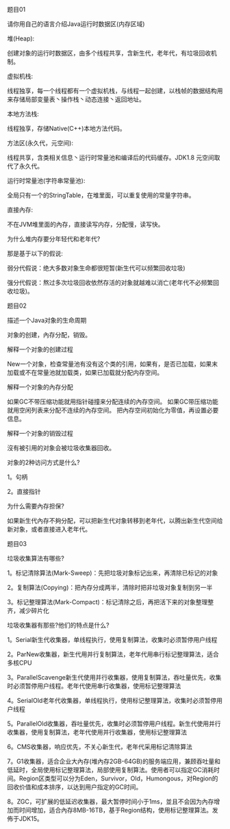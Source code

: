 题目01

请你用自己的语言介绍Java运行时数据区(内存区域)

堆(Heap):

创建对象的运行时数据区，由多个线程共享，含新生代，老年代，有垃圾回收机制。

虚拟机栈:

线程独享，每一个线程都有一个虚拟机栈，与线程一起创建，以栈帧的数据结构用来存储局部变量表丶操作栈丶动态连接丶返回地址。

本地方法栈:

线程独享，存储Native(C++)本地方法代码。

方法区(永久代，元空间):

线程共享，含类相关信息丶运行时常量池和编译后的代码缓存。JDK1.8 元空间取代了永久代。

运行时常量池(字符串常量池):

全局只有一个的StringTable，在堆里面，可以重复使用的常量字符串。

直接內存:

不在JVM堆里面的內存，直接读写内存，分配慢，读写快。

为什么堆内存要分年轻代和老年代?

那是基于以下的假说:

弱分代假说：绝大多数对象生命都很短暂(新生代可以频繁回收垃圾)

强分代假说：熬过多次垃圾回收依然存活的对象就越难以消亡(老年代不必频繁回收垃圾)。


题目02

描述一个Java对象的生命周期

对象的创建，內存分配，销毁。

解释一个对象的创建过程

New一个对象，检查常量池有没有这个类的引用，如果有，是否已加载，如果末加载或不在常量池就加载类，如果已加载就分配内存空间。

解释一个对象的內存分配

如果GC不带压缩功能就用指针碰撞来分配连续的內存空间。
如果GC带压缩功能就用空闲列表来分配不连续的內存空间。
把內存空间初始化为零值，再设置必要信息。

解释一个对象的销毁过程

沒有被引用的对象会被垃圾收集器回收。

对象的2种访问方式是什么?

1。句柄

2。直接指针

为什么需要內存担保?

如果新生代內存不夠分配，可以把新生代对象转移到老年代，以腾出新生代空间给新对象，或者直接进入老年代。

题目03

垃圾收集算法有哪些?

1。标记清除算法(Mark-Sweep)：先把垃圾对象标记出来，再清除已标记的对象

2。复制算法(Copying)：把內存分成两半，清除时把非垃圾对象复制到另一半

3。标记整理算法(Mark-Compact)：标记清除之后，再把活下来的对象整理整齐，减少碎片化

垃圾收集器有那些?他们的特点是什么?

1。Serial新生代收集器，单线程执行，使用复制算法，收集时必须暂停用户线程

2。ParNew收集器，新生代用并行复制算法，老年代用串行标记整理算法，适合多核CPU

3。ParallelScavenge新生代使用并行收集器，使用复制算法，吞吐量优先，收集时必须暂停用户线程。老年代使用串行收集器，使用标记整理算法

4。SerialOld老年代收集器，单线程执行，使用标记整理算法，收集时必须暂停用户线程

5。ParallelOld收集器，吞吐量优先，收集时必须暂停用户线程。新生代使用并行收集器，使用复制算法，老年代使用并行收集器，使用标记整理算法

6。CMS收集器，响应优先，不关心新生代，老年代采用标记清除算法

7。G1收集器，适合企业大內存(堆內存2GB-64GB)的服务端应用，兼顾吞吐量和低延时，全局使用标记整理算法，局部使用复制算法。使用者可以指定GC消耗时间。Region区类型可以分为Eden，Survivor，Old，Humongous，对Region的回收价值和成本排序，以达到用户指定的GC时间。

8。ZGC，可扩展的低延迟收集器，最大暂停时间小于1ms，並且不会因为內存增加而时间增加，适合內存8MB-16TB，基于Region结构，使用标记整理算法。发佈于JDK15。

